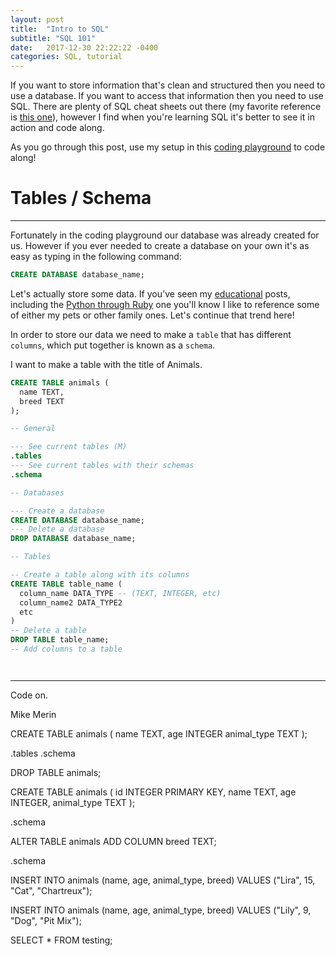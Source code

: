 ```yaml
---
layout: post
title:  "Intro to SQL"
subtitle: "SQL 101"
date:   2017-12-30 22:22:22 -0400
categories: SQL, tutorial
---
```

If you want to store information that's clean and structured then you need to use a database. If you want to access that information then you need to use SQL. There are plenty of SQL cheat sheets out there (my favorite reference is [this one](https://zeroturnaround.com/wp-content/uploads/2016/06/RebelLabs-SQL-cheat-sheet.png)), however I find when you're learning SQL it's better to see it in action and code along.

As you go through this post, use my setup in this [coding playground](http://tpcg.io/zkrK2w) to code along!

# Tables / Schema
---

Fortunately in the coding playground our database was already created for us. However if you ever needed to create a database on your own it's as easy as typing in the following command:

```sql
CREATE DATABASE database_name;
```

Let's actually store some data. If you've seen my [educational](https://mikemerin.github.io/education/) posts, including the [Python through Ruby](https://mikemerin.github.io/Python-through-Ruby/#19-sorting-a-collection) one you'll know I like to reference some of either my pets or other family ones. Let's continue that trend here!

In order to store our data we need to make a `table` that has different `columns`, which put together is known as a `schema`.

I want to make a table with the title of Animals.


```sql
CREATE TABLE animals (
  name TEXT,
  breed TEXT
);
```

```sql
-- General

--- See current tables (M)
.tables
--- See current tables with their schemas
.schema

-- Databases

--- Create a database
CREATE DATABASE database_name;
--- Delete a database
DROP DATABASE database_name;

-- Tables

-- Create a table along with its columns
CREATE TABLE table_name (
  column_name DATA_TYPE -- (TEXT, INTEGER, etc)
  column_name2 DATA_TYPE2
  etc
)
-- Delete a table
DROP TABLE table_name;
-- Add columns to a table




```
---

Code on.

Mike Merin




CREATE TABLE animals (
  name TEXT,
  age INTEGER
  animal_type TEXT
);

.tables
.schema

DROP TABLE animals;

CREATE TABLE animals (
    id INTEGER PRIMARY KEY,
    name TEXT,
    age INTEGER,
    animal_type TEXT
);

.schema

ALTER TABLE animals
ADD COLUMN breed TEXT;

.schema





INSERT INTO animals
(name, age, animal_type, breed)
VALUES ("Lira", 15, "Cat", "Chartreux");

INSERT INTO animals
(name, age, animal_type, breed)
VALUES ("Lily", 9, "Dog", "Pit Mix");

SELECT * FROM testing;
